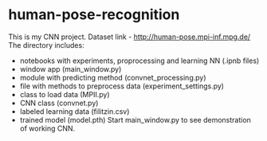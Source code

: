# human-pose-recognition
This is my CNN project.
Dataset link - http://human-pose.mpi-inf.mpg.de/
The directory includes:
- notebooks with experiments, proprocessing and learning NN (.ipnb files)
- window app (main_window.py)
- module with predicting method (convnet_processing.py)
- file with methods to preprocess data (experiment_settings.py)
- class to load data (MPII.py)
- CNN class (convnet.py)
- labeled learning data (filitzin.csv)
- trained model (model.pth)
Start main_window.py to see demonstration of working CNN.
